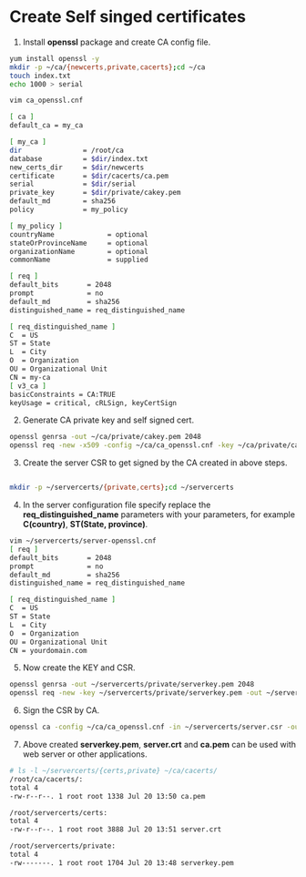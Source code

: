 

# Create Self singed certificates

1. Install **openssl** package and create CA config file.
````bash
yum install openssl -y
mkdir -p ~/ca/{newcerts,private,cacerts};cd ~/ca
touch index.txt
echo 1000 > serial

vim ca_openssl.cnf

[ ca ]
default_ca = my_ca

[ my_ca ]
dir               = /root/ca
database          = $dir/index.txt
new_certs_dir     = $dir/newcerts
certificate       = $dir/cacerts/ca.pem
serial            = $dir/serial
private_key       = $dir/private/cakey.pem
default_md        = sha256
policy            = my_policy

[ my_policy ]
countryName             = optional
stateOrProvinceName     = optional
organizationName        = optional
commonName              = supplied

[ req ]
default_bits       = 2048
prompt             = no
default_md         = sha256
distinguished_name = req_distinguished_name

[ req_distinguished_name ]
C  = US
ST = State
L  = City
O  = Organization
OU = Organizational Unit
CN = my-ca
[ v3_ca ]
basicConstraints = CA:TRUE
keyUsage = critical, cRLSign, keyCertSign

````
2. Generate CA private key and self signed cert.

````bash
openssl genrsa -out ~/ca/private/cakey.pem 2048
openssl req -new -x509 -config ~/ca/ca_openssl.cnf -key ~/ca/private/cakey.pem -out ~/ca/cacerts/ca.pem -days 3650 -extensions v3_ca
````

3. Create the server CSR to get signed by the CA created in above steps.

````bash

mkdir -p ~/servercerts/{private,certs};cd ~/servercerts
````
4. In the server configuration file specify replace the **req_distinguished_name** parameters with your parameters, for example **C(country)**, **ST(State, province)**.

````bash
vim ~/servercerts/server-openssl.cnf
[ req ]
default_bits       = 2048
prompt             = no
default_md         = sha256
distinguished_name = req_distinguished_name

[ req_distinguished_name ]
C  = US
ST = State
L  = City
O  = Organization
OU = Organizational Unit
CN = yourdomain.com
````
5. Now create the KEY and CSR.
````bash
openssl genrsa -out ~/servercerts/private/serverkey.pem 2048
openssl req -new -key ~/servercerts/private/serverkey.pem -out ~/servercerts/server.csr -config server-openssl.cnf
````
6. Sign the CSR by CA.
````bash
openssl ca -config ~/ca/ca_openssl.cnf -in ~/servercerts/server.csr -out ~/servercerts/certs/server.crt -days 365

````
7. Above created **serverkey.pem**, **server.crt** and **ca.pem** can be used with web server or other applications.
````bash
# ls -l ~/servercerts/{certs,private} ~/ca/cacerts/
/root/ca/cacerts/:
total 4
-rw-r--r--. 1 root root 1338 Jul 20 13:50 ca.pem

/root/servercerts/certs:
total 4
-rw-r--r--. 1 root root 3888 Jul 20 13:51 server.crt

/root/servercerts/private:
total 4
-rw-------. 1 root root 1704 Jul 20 13:48 serverkey.pem

`````
